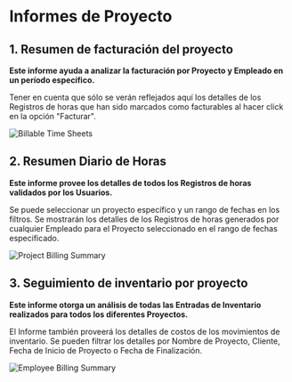 <!-- add-breadcrumbs -->
# Informes de Proyecto

## 1. Resumen de facturación del proyecto

**Este informe ayuda a analizar la facturación por Proyecto y Empleado en un período específico.**

Tener en cuenta que sólo se verán reflejados aquí los detalles de los Registros de horas que han sido marcados como facturables al hacer click en la opción "Facturar".

<img class="screenshot" alt="Billable Time Sheets" src="{{docs_base_url}}/assets/img/project/projects-project-billing-summary.png">

## 2. Resumen Diario de Horas

**Este informe provee los detalles de todos los Registros de horas validados por los Usuarios.** 

Se puede seleccionar un proyecto específico y un rango de fechas en los filtros. Se mostrarán los detalles de los Registros de horas generados por cualquier Empleado para el Proyecto seleccionado en el rango de fechas especificado. 

<img class="screenshot" alt="Project Billing Summary" src="{{docs_base_url}}/assets/img/project/projects-daily-timesheet-summary.png">

## 3. Seguimiento de inventario por proyecto

**Este informe otorga un análisis de todas las Entradas de Inventario realizados para todos los diferentes Proyectos.**

El Informe también proveerá los detalles de costos de los movimientos de inventario. Se pueden filtrar los detalles por Nombre de Proyecto, Cliente, Fecha de Inicio de Proyecto o Fecha de Finalización. 

<img class="screenshot" alt="Employee Billing Summary" src="{{docs_base_url}}/assets/img/project/projects-project-wise-stock-tracking.png">
